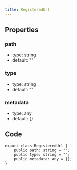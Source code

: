 ```yaml
---
title: RegisteredUrl
---
```


## Properties

### path

-   type: string
-   default: ""

### type

-   type: string
-   default: ""

### metadata

-   type: any
-   default: {}

## Code

```
export class RegisteredUrl {
    public path: string = "";
    public type: string = "";
    public metadata: any = {};
}
```
